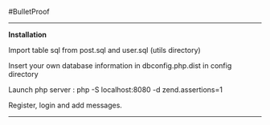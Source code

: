 #BulletProof
***
**Installation**

Import table sql from post.sql and user.sql (utils directory)

Insert your own database information in dbconfig.php.dist in config directory

Launch php server :  php -S localhost:8080 -d zend.assertions=1

Register, login and add messages.

***
